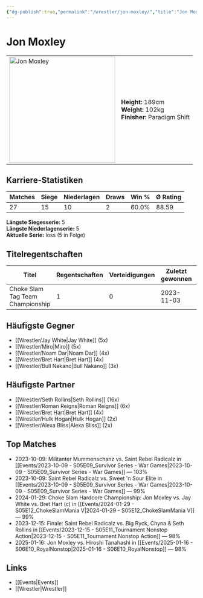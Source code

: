 ```yaml
---
{"dg-publish":true,"permalink":"/wrestler/jon-moxley/","title":"Jon Moxley","tags":["wrestler"],"noteIcon":""}
---
```



# Jon Moxley

<table>
        <tr>
        <td><img src="https://github.com/CptSpaulding1980/choke-slam-wrestling/releases/download/images/Jon_Moxley.png" width="280" alt="Jon Moxley"></td>
        <td>
        <b>Height:</b> 189cm<br>
        <b>Weight:</b> 102kg<br>
        <b>Finisher:</b> Paradigm Shift<br>
        </td>
        </tr>
        </table>
        
## Karriere-Statistiken

| Matches | Siege | Niederlagen | Draws | Win % | Ø Rating |
|---------|-------|-------------|-------|-------|-----------|
| 27 | 15 | 10 | 2 | 60.0% | 88.59 |

**Längste Siegesserie:** 5<br>**Längste Niederlagenserie:** 5<br>**Aktuelle Serie:** loss (5 in Folge)

## Titelregentschaften
| Titel | Regentschaften | Verteidigungen | Zuletzt gewonnen | Aktuell |
|-------|---------------|----------------|------------------|---------|
| Choke Slam Tag Team Championship | 1 | 0 | 2023-11-03 |  |


## Häufigste Gegner
- [[Wrestler/Jay White\|Jay White]] (5x)
- [[Wrestler/Miro\|Miro]] (5x)
- [[Wrestler/Noam Dar\|Noam Dar]] (4x)
- [[Wrestler/Bret Hart\|Bret Hart]] (4x)
- [[Wrestler/Bull Nakano\|Bull Nakano]] (3x)

## Häufigste Partner
- [[Wrestler/Seth Rollins\|Seth Rollins]] (16x)
- [[Wrestler/Roman Reigns\|Roman Reigns]] (6x)
- [[Wrestler/Bret Hart\|Bret Hart]] (4x)
- [[Wrestler/Hulk Hogan\|Hulk Hogan]] (2x)
- [[Wrestler/Alexa Bliss\|Alexa Bliss]] (2x)

## Top Matches
- 2023-10-09: Militanter Mummenschanz vs. Saint Rebel Radicalz in [[Events/2023-10-09 - S05E09_Survivor Series - War Games\|2023-10-09 - S05E09_Survivor Series - War Games]] — 103%
- 2023-10-09: Saint Rebel Radicalz vs. Sweet 'n Sour Elite in [[Events/2023-10-09 - S05E09_Survivor Series - War Games\|2023-10-09 - S05E09_Survivor Series - War Games]] — 99%
- 2024-01-29: Choke Slam Hardcore Championship: Jon Moxley vs. Jay White vs. Bret Hart (c) in [[Events/2024-01-29 - S05E12_ChokeSlamMania V\|2024-01-29 - S05E12_ChokeSlamMania V]] — 99%
- 2023-12-15: Finale: Saint Rebel Radicalz vs. Big Ryck, Chyna & Seth Rollins in [[Events/2023-12-15 - S05E11_Tournament Nonstop Action\|2023-12-15 - S05E11_Tournament Nonstop Action]] — 98%
- 2025-01-16: Jon Moxley vs. Hiroshi Tanahashi in [[Events/2025-01-16 - S06E10_RoyalNonstop\|2025-01-16 - S06E10_RoyalNonstop]] — 98%

## Links
- [[Events\|Events]]
- [[Wrestler\|Wrestler]]

